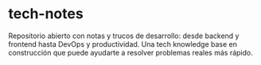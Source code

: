 # tech-notes
Repositorio abierto con notas y trucos de desarrollo: desde backend y frontend hasta DevOps y productividad. Una tech knowledge base en construcción que puede ayudarte a resolver problemas reales más rápido.
